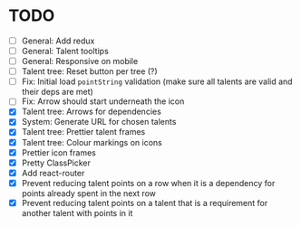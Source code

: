 # TODO

- [ ] General: Add redux
- [ ] General: Talent tooltips
- [ ] General: Responsive on mobile
- [ ] Talent tree: Reset button per tree (?)
- [ ] Fix: Initial load `pointString` validation (make sure all talents are valid and their deps are met)
- [ ] Fix: Arrow should start underneath the icon
- [x] Talent tree: Arrows for dependencies
- [x] System: Generate URL for chosen talents
- [x] Talent tree: Prettier talent frames
- [x] Talent tree: Colour markings on icons
- [x] Prettier icon frames
- [x] Pretty ClassPicker
- [x] Add react-router
- [x] Prevent reducing talent points on a row when it is a dependency for points already spent in the next row
- [x] Prevent reducing talent points on a talent that is a requirement for another talent with points in it

